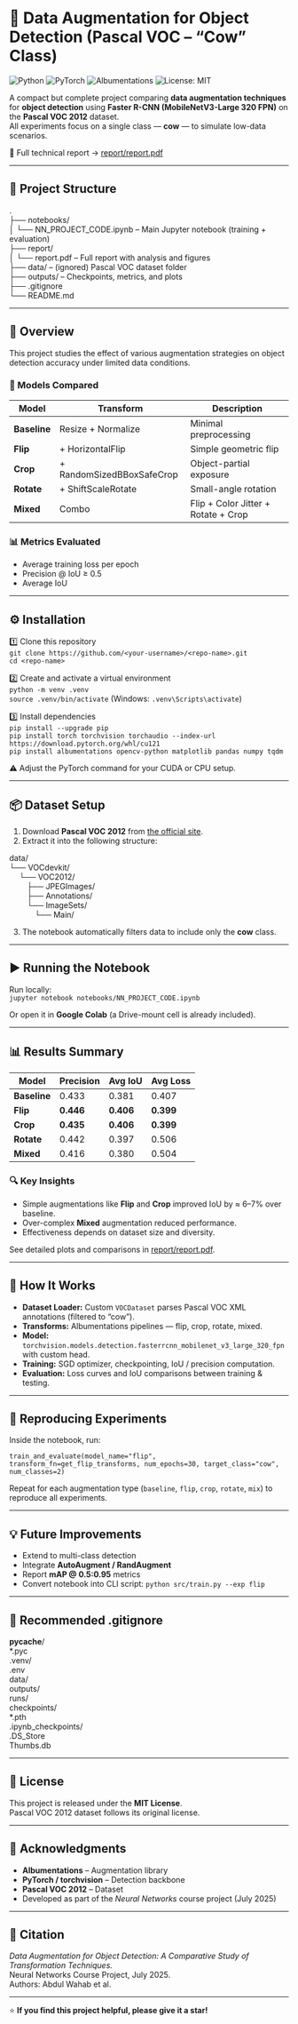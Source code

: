# 🧠 Data Augmentation for Object Detection (Pascal VOC – “Cow” Class)

![Python](https://img.shields.io/badge/Python-3.10+-blue)
![PyTorch](https://img.shields.io/badge/PyTorch-2.x-red)
![Albumentations](https://img.shields.io/badge/Albumentations-OK-green)
![License: MIT](https://img.shields.io/badge/License-MIT-yellow)

A compact but complete project comparing **data augmentation techniques** for **object detection** using **Faster R-CNN (MobileNetV3-Large 320 FPN)** on the **Pascal VOC 2012** dataset.  
All experiments focus on a single class — **cow** — to simulate low-data scenarios.

📄 Full technical report → [report/report.pdf](./report/report.pdf)

---

## 📁 Project Structure

.  
├── notebooks/  
│   └── NN_PROJECT_CODE.ipynb – Main Jupyter notebook (training + evaluation)  
├── report/  
│   └── report.pdf – Full report with analysis and figures  
├── data/ – (ignored) Pascal VOC dataset folder  
├── outputs/ – Checkpoints, metrics, and plots  
├── .gitignore  
└── README.md  

---

## 🚀 Overview

This project studies the effect of various augmentation strategies on object detection accuracy under limited data conditions.

### 🧩 Models Compared
| Model | Transform | Description |
|--------|------------|-------------|
| **Baseline** | Resize + Normalize | Minimal preprocessing |
| **Flip** | + HorizontalFlip | Simple geometric flip |
| **Crop** | + RandomSizedBBoxSafeCrop | Object-partial exposure |
| **Rotate** | + ShiftScaleRotate | Small-angle rotation |
| **Mixed** | Combo | Flip + Color Jitter + Rotate + Crop |

### 📊 Metrics Evaluated
- Average training loss per epoch  
- Precision @ IoU ≥ 0.5  
- Average IoU  

---

## ⚙️ Installation

1️⃣ Clone this repository  
`git clone https://github.com/<your-username>/<repo-name>.git`  
`cd <repo-name>`

2️⃣ Create and activate a virtual environment  
`python -m venv .venv`  
`source .venv/bin/activate` (Windows: `.venv\Scripts\activate`)

3️⃣ Install dependencies  
`pip install --upgrade pip`  
`pip install torch torchvision torchaudio --index-url https://download.pytorch.org/whl/cu121`  
`pip install albumentations opencv-python matplotlib pandas numpy tqdm`

⚠️ Adjust the PyTorch command for your CUDA or CPU setup.

---

## 📦 Dataset Setup

1. Download **Pascal VOC 2012** from [the official site](http://host.robots.ox.ac.uk/pascal/VOC/voc2012/).  
2. Extract it into the following structure:

data/  
└── VOCdevkit/  
  └── VOC2012/  
   ├── JPEGImages/  
   ├── Annotations/  
   └── ImageSets/  
    └── Main/  

3. The notebook automatically filters data to include only the **cow** class.

---

## ▶️ Running the Notebook

Run locally:  
`jupyter notebook notebooks/NN_PROJECT_CODE.ipynb`

Or open it in **Google Colab** (a Drive-mount cell is already included).

---

## 📊 Results Summary

| Model | Precision | Avg IoU | Avg Loss |
|--------|-----------|---------|-----------|
| **Baseline** | 0.433 | 0.381 | 0.407 |
| **Flip** | **0.446** | **0.406** | **0.399** |
| **Crop** | **0.435** | **0.406** | **0.399** |
| **Rotate** | 0.442 | 0.397 | 0.506 |
| **Mixed** | 0.416 | 0.380 | 0.504 |

### 🔍 Key Insights
- Simple augmentations like **Flip** and **Crop** improved IoU by ≈ 6–7% over baseline.  
- Over-complex **Mixed** augmentation reduced performance.  
- Effectiveness depends on dataset size and diversity.

See detailed plots and comparisons in [report/report.pdf](./report/report.pdf).

---

## 🧠 How It Works

- **Dataset Loader:** Custom `VOCDataset` parses Pascal VOC XML annotations (filtered to “cow”).  
- **Transforms:** Albumentations pipelines — flip, crop, rotate, mixed.  
- **Model:** `torchvision.models.detection.fasterrcnn_mobilenet_v3_large_320_fpn` with custom head.  
- **Training:** SGD optimizer, checkpointing, IoU / precision computation.  
- **Evaluation:** Loss curves and IoU comparisons between training & testing.

---

## 🧪 Reproducing Experiments

Inside the notebook, run:

`train_and_evaluate(model_name="flip", transform_fn=get_flip_transforms, num_epochs=30, target_class="cow", num_classes=2)`

Repeat for each augmentation type (`baseline`, `flip`, `crop`, `rotate`, `mix`) to reproduce all experiments.

---

## 💡 Future Improvements

- Extend to multi-class detection  
- Integrate **AutoAugment / RandAugment**  
- Report **mAP @ 0.5:0.95** metrics  
- Convert notebook into CLI script: `python src/train.py --exp flip`

---

## 🧰 Recommended .gitignore

__pycache__/  
*.pyc  
.venv/  
.env  
data/  
outputs/  
runs/  
checkpoints/  
*.pth  
.ipynb_checkpoints/  
.DS_Store  
Thumbs.db  

---

## 🪪 License

This project is released under the **MIT License**.  
Pascal VOC 2012 dataset follows its original license.

---

## 🙌 Acknowledgments

- **Albumentations** – Augmentation library  
- **PyTorch / torchvision** – Detection backbone  
- **Pascal VOC 2012** – Dataset  
- Developed as part of the *Neural Networks* course project (July 2025)

---

## 📖 Citation

*Data Augmentation for Object Detection: A Comparative Study of Transformation Techniques.*  
Neural Networks Course Project, July 2025.  
Authors: Abdul Wahab et al.

---

⭐ **If you find this project helpful, please give it a star!**
